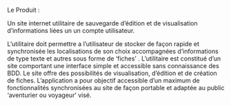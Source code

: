 Le Produit :

Un site internet utilitaire de sauvegarde d’édition et de visualisation d’informations liées un un compte utilisateur.

L’utilitaire doit permettre a l’utilisateur de stocker de façon rapide et synchronisée les localisations de son choix accompagnées d’informations de type texte et autres sous forme de ‘fiches’ . L’utilitaire est constitué d’un site comportant une interface simple et accessible sans connaissance des BDD. Le site offre des possibilités de visualisation, d’édition et de création de fiches.
L’application a pour objectif accessible d’un maximum de fonctionnalités synchronisées au site de façon portable et adaptée au public ‘aventurier ou voyageur’ visé.
